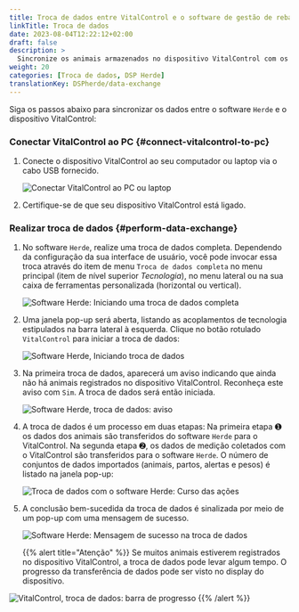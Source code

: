 ```yaml
---
title: Troca de dados entre VitalControl e o software de gestão de rebanho Herde
linkTitle: Troca de dados
date: 2023-08-04T12:22:12+02:00
draft: false
description: >
  Sincronize os animais armazenados no dispositivo VitalControl com os animais gerenciados pelo software *Herde* e transfira os valores medidos registrados com o dispositivo VitalControl para o software *Herde*.
weight: 20
categories: [Troca de dados, DSP Herde]
translationKey: DSPherde/data-exchange
---
```

Siga os passos abaixo para sincronizar os dados entre o software `Herde` e o dispositivo VitalControl:

### Conectar VitalControl ao PC {#connect-vitalcontrol-to-pc}

1. Conecte o dispositivo VitalControl ao seu computador ou laptop via o cabo USB fornecido.

   ![Conectar VitalControl ao PC ou laptop](/images/synchronisation/connect-to-pc.svg "Conectar VitalControl ao PC")

1. Certifique-se de que seu dispositivo VitalControl está ligado.

### Realizar troca de dados {#perform-data-exchange}

1. No software `Herde`, realize uma troca de dados completa. Dependendo da configuração da sua interface de usuário, você pode invocar essa troca através do item de menu `Troca de dados completa` no menu principal (item de nível superior _Tecnologia_), no menu lateral ou na sua caixa de ferramentas personalizada (horizontal ou vertical).

   ![Software Herde: Iniciando uma troca de dados completa](../screenshots/data-exchange.png "Herde: Iniciando troca de dados")

1. Uma janela pop-up será aberta, listando as acoplamentos de tecnologia estipulados na barra lateral à esquerda. Clique no botão rotulado `VitalControl` para iniciar a troca de dados:

   ![Software Herde, Iniciando troca de dados](../screenshots/start-transfer.png "Herde: Iniciar troca de dados")

1. Na primeira troca de dados, aparecerá um aviso indicando que ainda não há animais registrados no dispositivo VitalControl. Reconheça este aviso com `Sim`. A troca de dados será então iniciada.

   ![Software Herde, troca de dados: aviso](../screenshots/warning.png "Troca de dados: aviso")

1. A troca de dados é um processo em duas etapas: Na primeira etapa ➊ os dados dos animais são transferidos do software `Herde` para o VitalControl. Na segunda etapa ➋, os dados de medição coletados com o VitalControl são transferidos para o software `Herde`. O número de conjuntos de dados importados (animais, partos, alertas e pesos) é listado na janela pop-up:


   ![Troca de dados com o software Herde: Curso das ações](../screenshots/data-transfer.png "Troca de dados: Curso das ações")

1. A conclusão bem-sucedida da troca de dados é sinalizada por meio de um pop-up com uma mensagem de sucesso.

   ![Software Herde: Mensagem de sucesso na troca de dados](../screenshots/success-message.png "Herde: Mensagem de sucesso na troca de dados")

    {{% alert title="Atenção" %}}
Se muitos animais estiverem registrados no dispositivo VitalControl, a troca de dados pode levar algum tempo. O progresso da transferência de dados pode ser visto no display do dispositivo.

![VitalControl, troca de dados: barra de progresso](../../vcsynchronizer/images/import-animals/data-transfer.png "VitalControl: barra de progresso na troca de dados")
    {{% /alert %}}
